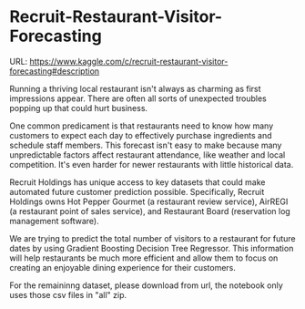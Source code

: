 # Recruit-Restaurant-Visitor-Forecasting

URL: https://www.kaggle.com/c/recruit-restaurant-visitor-forecasting#description

Running a thriving local restaurant isn't always as charming as first impressions appear. There are often all sorts of unexpected troubles popping up that could hurt business.

One common predicament is that restaurants need to know how many customers to expect each day to effectively purchase ingredients and schedule staff members. This forecast isn't easy to make because many unpredictable factors affect restaurant attendance, like weather and local competition. It's even harder for newer restaurants with little historical data.

Recruit Holdings has unique access to key datasets that could make automated future customer prediction possible. Specifically, Recruit Holdings owns Hot Pepper Gourmet (a restaurant review service), AirREGI (a restaurant point of sales service), and Restaurant Board (reservation log management software).

We are trying to predict the total number of visitors to a restaurant for future dates by using Gradient Boosting Decision Tree Regressor. This information will help restaurants be much more efficient and allow them to focus on creating an enjoyable dining experience for their customers.

For the remaininng dataset, please download from url, the notebook only uses those csv files in "all" zip.
